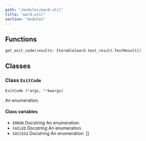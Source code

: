 ```yaml
---
path: "/modules/ward.util"
title: "ward.util"
section: "modules"
---
```


## Functions

```python
get_exit_code(results: Iterable[ward.test_result.TestResult])
```

## Classes

### Class `ExitCode`

```python
ExitCode (*args, **kwargs)
```

An enumeration.

#### Class variables

* `ERROR` Docstring An enumeration.
* `FAILED` Docstring An enumeration.
* `SUCCESS` Docstring An enumeration.
[]
